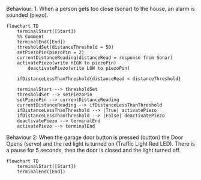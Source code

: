 
Behaviour: 1. When a person gets too close (sonar) to the house, an alarm is sounded (piezo).

```mermaid
flowchart TD
    terminalStart([Start])
    %% Comment
    terminalEnd([End])
    thresholdSet(distanceThreshold = 50)
    setPiezoPin(piezoPin = 2)
    currentDistanceReading(distanceRead = response from Sonar)
    activatePiezo(write HIGH to piezoPin)
        deactivatePiezo(write LOW to piezoPin)

    ifDistanceLessThanThreshold{distanceRead < distanceThreshold}

    terminalStart --> thresholdSet
    thresholdSet --> setPiezoPin
    setPiezoPin --> currentDistanceReading
    currentDistanceReading --> ifDistanceLessThanThreshold
    ifDistanceLessThanThreshold --> |True| activatePiezo
    ifDistanceLessThanThreshold --> |False| deactivatePiezo
    deactivatePiezo --> terminalEnd
    activatePiezo --> terminalEnd
```

Behaviour 2: When the garage door button is pressed (button) the Door Opens (servo) and the red light is turned on (Traffic Light Red LED). There is a pause for 5 seconds, then the door is closed and the light turned off.

```mermaid
flowchart TD
    terminalStart([Start])
    terminalEnd([End])
```